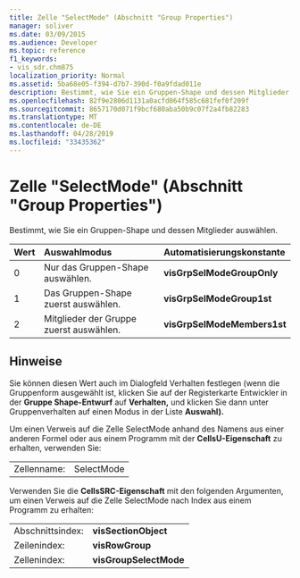 ```yaml
---
title: Zelle "SelectMode" (Abschnitt "Group Properties")
manager: soliver
ms.date: 03/09/2015
ms.audience: Developer
ms.topic: reference
f1_keywords:
- vis_sdr.chm875
localization_priority: Normal
ms.assetid: 5ba68e05-f394-d7b7-390d-f0a9fdad011e
description: Bestimmt, wie Sie ein Gruppen-Shape und dessen Mitglieder auswählen.
ms.openlocfilehash: 82f9e2806d1131a0acfd064f585c681fef0f209f
ms.sourcegitcommit: 8657170d071f9bcf680aba50b9c07f2a4fb82283
ms.translationtype: MT
ms.contentlocale: de-DE
ms.lasthandoff: 04/28/2019
ms.locfileid: "33435362"
---
```

# <a name="selectmode-cell-group-properties-section"></a>Zelle "SelectMode" (Abschnitt "Group Properties")

Bestimmt, wie Sie ein Gruppen-Shape und dessen Mitglieder auswählen.
  
|**Wert**|**Auswahlmodus**|**Automatisierungskonstante**|
|:-----|:-----|:-----|
|0  <br/> |Nur das Gruppen-Shape auswählen.  <br/> |**visGrpSelModeGroupOnly** <br/> |
|1  <br/> |Das Gruppen-Shape zuerst auswählen.  <br/> |**visGrpSelModeGroup1st** <br/> |
|2  <br/> |Mitglieder der Gruppe zuerst auswählen.  <br/> |**visGrpSelModeMembers1st** <br/> |
   
## <a name="remarks"></a>Hinweise

Sie können diesen Wert  auch im Dialogfeld Verhalten festlegen (wenn [](run-in-developer-mode-display-the-developer-tab.md) die Gruppenform ausgewählt ist, klicken Sie auf der Registerkarte  Entwickler in der **Gruppe Shape-Entwurf** auf **Verhalten,** und klicken Sie dann unter Gruppenverhalten auf einen Modus in der Liste **Auswahl).** 
  
Um einen Verweis auf die Zelle SelectMode anhand des Namens aus einer anderen Formel oder aus einem Programm mit der **CellsU-Eigenschaft** zu erhalten, verwenden Sie: 
  
|||
|:-----|:-----|
|Zellenname:  <br/> |SelectMode  <br/> |
   
Verwenden Sie die **CellsSRC-Eigenschaft** mit den folgenden Argumenten, um einen Verweis auf die Zelle SelectMode nach Index aus einem Programm zu erhalten: 
  
|||
|:-----|:-----|
|Abschnittsindex:  <br/> |**visSectionObject** <br/> |
|Zeilenindex:  <br/> |**visRowGroup** <br/> |
|Zellenindex:  <br/> |**visGroupSelectMode** <br/> |
   

